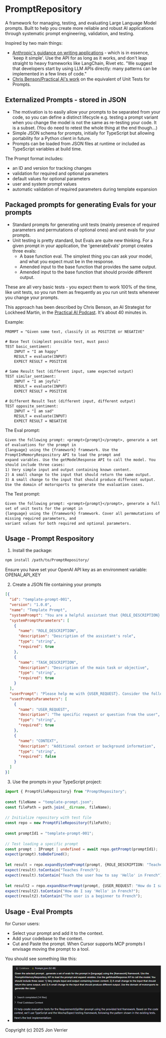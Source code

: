 # PromptRepository

A framework for managing, testing, and evaluating Large Language Model prompts. Built to help you create more reliable and robust AI applications through systematic prompt engineering, validation, and testing.

Inspired by two main things:
- [Anthropic's guidance on writing applications](https://www.anthropic.com/engineering/building-effective-agents) - which is in essence, 'keep it simple'. Use the API for as long as it works, and don't leap straight to heavy frameworks like LangChain, Rivet etc. "We suggest that developers start by using LLM APIs directly: many patterns can be implemented in a few lines of code."
- [Chris Benson/Practical AI's work](https://practicalai.fm/295) on the equivalent of Unit Tests for Prompts.

## Externalized Prompts - stored in JSON

- The motivation is to easily allow your prompts to be separated from your code, so you can define a distinct lifecycle e.g. testing a prompt variant when you change the model is not the same as re-testing your code. It is a subset. (You do need to retest the whole thing at the end though...)
- Simple JSON schema for prompts, initially for TypeScript but allowing portability for a Python client in future.
- Prompts can be loaded from JSON files at runtime or included as TypeScript variables at build time.

The Prompt format includes:
- an ID and version for tracking changes
- validation for required and optional parameters
- default values for optional parameters
- user and system prompt values
- automatic validation of required parameters during template expansion

## Packaged prompts for generating Evals for your prompts

- Standard prompts for generating unit tests (mainly presence of required parameters and permutations of optional ones) and unit evals for your prompts.
- Unit testing is pretty standard, but Evals are quite new thinking. For a given prompt in your application, the 'generateEvals' prompt creates three evals:
   - A base function eval. The simplest thing you can ask your model, and what you expect must be in the response.
   - Amended input to the base function that provides the same output.
   - Amended input to the base function that should provide different output.

These are all very basic tests - you expect them to work 100% of the time, like unit tests, so you run them as frequently as you run unit tests whenever you change your prompts.

This approach has been described by Chris Benson, an AI Strategist for Lockheed Martin, in the [Practical AI Podcast](https://practicalai.fm/295). It's about 40 minutes in.

Example:
```code
PROMPT = "Given some text, classify it as POSITIVE or NEGATIVE"

# Base Test (simplest possible test, must pass)
TEST basic_sentiment:
    INPUT = "I am happy"
    RESULT = evaluate(INPUT)
    EXPECT RESULT = POSITIVE

# Same Result Test (different input, same expected output)
TEST similar_sentiment:
    INPUT = "I am joyful"
    RESULT = evaluate(INPUT)
    EXPECT RESULT = POSITIVE

# Different Result Test (different input, different output)
TEST opposite_sentiment:
    INPUT = "I am sad"
    RESULT = evaluate(INPUT)
    EXPECT RESULT = NEGATIVE
``` 

The Eval prompt:
```code
Given the following prompt: <prompt>{prompt}</prompt>, generate a set of evaluations for the prompt in
{language} using the {framework} framework. Use the PromptInMemoryRespository API to load the prompt and
expand varables. Use the getModelResponse API to call the model. You should include three cases:
1) Very simple input and output containing known content.
2) A small change to the input that should return the same output.
3) A small change to the input that should produce different output.
Use the domain of motorsports to generate the evaluation cases.
``` 

The Test prompt:
```code
Given the following prompt: <prompt>{prompt}</prompt>, generate a full set of unit tests for the prompt in
{language} using the {framework} framework. Cover all permmutations of missing required parameters, and
variant values for both required and optional parameters.
``` 

## Usage - Prompt Respository

1. Install the package:

```bash
npm install /path/to/PromptRepository/
``` 

Ensure you have set your OpenAI API key as an environment variable: OPENAI_API_KEY


2. Create a JSON file containing your prompts

```json
[{
  "id": "template-prompt-001",
  "version": "1.0.0",
  "name": "Template Prompt",
  "systemPrompt": "You are a helpful assistant that {ROLE_DESCRIPTION}. Your task is to {TASK_DESCRIPTION}.",
  "systemPromptParameters": [
    {
      "name": "ROLE_DESCRIPTION",
      "description": "Description of the assistant's role",
      "type": "string",
      "required": true
    },
    {
      "name": "TASK_DESCRIPTION",
      "description": "Description of the main task or objective",
      "type": "string",
      "required": true
    }
  ],
  "userPrompt": "Please help me with {USER_REQUEST}. Consider the following context: {CONTEXT}",
  "userPromptsParameters": [
    {
      "name": "USER_REQUEST",
      "description": "The specific request or question from the user",
      "type": "string",
      "required": true
    },
    {
      "name": "CONTEXT",
      "description": "Additional context or background information",
      "type": "string",
      "required": false
    }
  ]
}]
``` 

3. Use the prompts in your TypeScript project:

```typescript
import { PromptFileRepository} from "PromptRepository";

const fileName = "template-prompt.json";
const filePath = path.join(__dirname, fileName);

// Initialize repository with test file
const repo = new PromptFileRepository(filePath);

const promptId1 = "template-prompt-001";

// Test loading a specific prompt
const prompt : IPrompt | undefined = await repo.getPrompt(promptId1);
expect(prompt).toBeDefined();

let result = repo.expandSystemPrompt(prompt, {ROLE_DESCRIPTION: "Teaches French", TASK_DESCRIPTION: "Teach the user how to say 'Hello' in French"});
expect(result).toContain("Teaches French");
expect(result).toContain("Teach the user how to say 'Hello' in French");

let result2 = repo.expandUserPrompt(prompt, {USER_REQUEST: "How do I say 'Hello' in French?", CONTEXT: "The user is a beginner to French"});
expect(result2).toContain("How do I say 'Hello' in French?");
expect(result2).toContain("The user is a beginner to French");
``` 

## Usage - Eval Prompts

for Cursor users:
- Select your prompt and add it to the context.
- Add your codebase to the context.
- Cut and Paste the prompt. When Cursor supports MCP prompts I envisage moving the prompt to a tool. 

You should see something like this: 
- ![Cursor Example](Cursor-Prompt-Example.PNG)


Copyright (c) 2025 Jon Verrier




